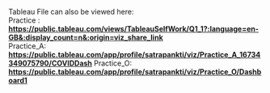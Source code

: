 Tableau File can also be viewed here:                                        
Practice  :  **https://public.tableau.com/views/TableauSelfWork/Q1_1?:language=en-GB&:display_count=n&:origin=viz_share_link**                            
Practice_A:  **https://public.tableau.com/app/profile/satrapankti/viz/Practice_A_16734349075790/COVIDDash**
Practice_O:  **https://public.tableau.com/app/profile/satrapankti/viz/Practice_O/Dashboard1**                       
